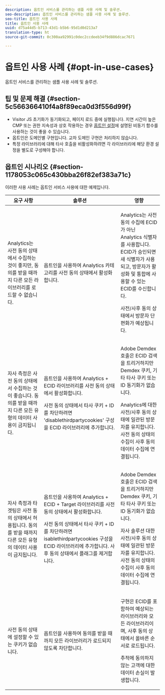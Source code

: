 ```yaml
---
description: 옵트인 서비스를 관리하는 샘플 사용 사례 및 솔루션.
seo-description: 옵트인 서비스를 관리하는 샘플 사용 사례 및 솔루션.
seo-title: 옵트인 사용 사례
title: 옵트인 사용 사례
uuid: d75a44d5-b713-43d1-b5b6-95d1d0d213a7
translation-type: ht
source-git-commit: 0c300aa92991c0dec2ccdeeb34f9d886dcac7671

---
```



# 옵트인 사용 사례 {#opt-in-use-cases}

옵트인 서비스를 관리하는 샘플 사용 사례 및 솔루션.

## 팁 및 문제 해결 {#section-5c566366410f4a8f89eca0d3f556d99f}

* Visitor JS 초기화가 동기화되고, 페이지 로드 중에 실행됩니다. 지연 시간이 높은 CMP 또는 권한 지속성과 상호 작용하는 경우 [옵트인 설정](../../implementation-guides/opt-in-service/getting-started.md#section-cf9ab638780141c9b62dc57cf00b7047)에 설명된 비동기 함수를 사용하는 것이 좋을 수 있습니다.
* 옵트인은 도메인별 구현입니다. 교차 도메인 구현은 처리하지 않습니다.
* 특정 라이브러리에 대해 타사 호출을 비활성화하려면 각 라이브러리에 해당 환경 설정을 별도로 구성해야 합니다.

## 옵트인 시나리오 {#section-1178053c065c430bba26f82ef383a71c}

이러한 사용 사례는 옵트인 서비스 사용에 대한 예제입니다.

<table id="table_83C85343611344D8A8315157C1B4240F"> 
 <thead> 
  <tr> 
   <th colname="col1" class="entry"> 요구 사항 </th> 
   <th colname="col2" class="entry"> 솔루션 </th> 
   <th colname="col3" class="entry"> 영향 </th> 
  </tr>
 </thead>
 <tbody> 
  <tr> 
   <td colname="col1"> <p>Analytics는 사전 동의 상태에서 수집하는 것이 좋지만, 동의를 받을 때까지 다른 모든 라이브러리를 로드할 수 없습니다. </p> </td> 
   <td colname="col2"> <p>옵트인을 사용하여 Analytics 카테고리를 사전 동의 상태에서 활성화합니다. </p> </td> 
   <td colname="col3"> <p>Analytics는 사전 동의 수집에 ECID가 아닌 Analytics 식별자를 사용합니다. ECID가 승인되면 새 식별자가 사용되고, 방문자가 활성화 및 통합에 사용할 수 있는 ECID를 수신합니다. </p> <p>사전/사후 동의 상태에서 방문자 단편화가 예상됩니다. </p> </td> 
  </tr> 
  <tr> 
   <td colname="col1"> <p>자사 측정은 사전 동의 상태에서 수집하는 것이 좋습니다. 동의를 받을 때까지 다른 모든 유형의 데이터 사용이 금지됩니다. </p> </td> 
   <td colname="col2"> <p>옵트인을 사용하여 Analytics + ECID 라이브러리를 사전 동의 상태에서 활성화합니다. </p> <p>사전 동의 상태에서 타사 쿠키 + ID를 차단하려면 'disablethirdpartycookies' 구성을 ECID 라이브러리에 추가합니다. </p> </td> 
   <td colname="col3"> <p>Adobe Demdex 호출은 ECID 검색을 트리거하지만 Demdex 쿠키, 기타 타사 쿠키 또는 ID 동기화가 없습니다. </p> <p>Analytics에 대한 사전/사후 동의 상태에 일관된 방문자를 유지합니다. 사전 동의 상태의 수집이 사후 동의 데이터 수집에 연결됩니다. </p> </td> 
  </tr> 
  <tr> 
   <td colname="col1"> <p>자사 측정과 타겟팅은 사전 동의 상태에서 허용됩니다. 동의를 받을 때까지 다른 모든 유형의 데이터 사용이 금지됩니다. </p> </td> 
   <td colname="col2"> <p>옵트인을 사용하여 Analytics + ECID + Target 라이브러리를 사전 동의 상태에서 활성화합니다. </p> <p>사전 동의 상태에서 타사 쿠키 + ID를 차단하려면 <span class="codeph">isablethirdpartycookies</span> 구성을 ECID 라이브러리에 추가합니다. 사후 동의 상태에서 플래그를 제거합니다. </p> </td> 
   <td colname="col3"> <p>Adobe Demdex 호출은 ECID 검색을 트리거하지만 Demdex 쿠키, 기타 타사 쿠키 또는 ID 동기화가 없습니다. </p> <p>자사 솔루션 대한 사전/사후 동의 상태에 일관된 방문자를 유지합니다. 사전 동의 상태의 수집이 사후 동의 데이터 수집에 연결됩니다. </p> </td> 
  </tr> 
  <tr> 
   <td colname="col1"> <p>사전 동의 상태에 설정할 수 있는 쿠키가 없습니다. </p> </td> 
   <td colname="col2"> <p>옵트인을 사용하여 동의를 받을 때까지 모든 라이브러리가 로드되지 않도록 차단합니다. </p> </td> 
   <td colname="col3"> <p>구현은 ECID를 포함하여 예상되는 라이브러리와 모든 라이브러리이며, 사후 동의 상태에서 올바른 순서로 로드됩니다. </p> <p>추적에 동의하지 않는 고객에 대한 데이터 손실이 발생합니다. </p> </td> 
  </tr> 
 </tbody> 
</table>


